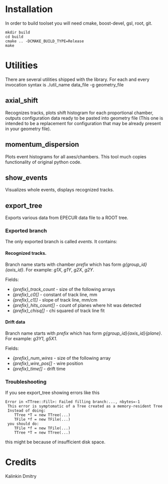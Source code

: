 Installation
============

In order to build toolset you will need cmake, boost-devel, gsl, root, git.

    mkdir build
    cd build
    cmake .. -DCMAKE_BUILD_TYPE=Release
    make


Utilities
=========

There are several utilities shipped with the library. For each and every invocation syntax is ./util_name data_file -g geometry_file

axial_shift
-----------

Recognizes tracks, plots shift histogram for each proportional chamber, outputs configuration data ready to be pasted into geometry file (This one is intended to be a replacement for configuration that may be already present in your geometry file).

momentum_dispersion
-------------------

Plots event histograms for all axes/chambers. This tool much copies functionality of original python code.

show_events
-----------

Visualizes whole events, displays recognized tracks.

export_tree
-----------

Exports various data from EPECUR data file to a ROOT tree.

### Exported branch

The only exported branch is called *events*. It contains:

#### Recognized tracks.

Branch name starts with chamber *prefix* which has form *g{group_id}{axis_id}*. For example: *g1X*, *g1Y*, *g2X*, *g2Y*.

Fields:

* *{prefix}\_track\_count* - size of the following arrays
* *{prefix}\_c0[]* - constant of track line, mm
* *{prefix}\_c1[]* - slope of track line, mm/cm
* *{prefix}\_hits\_count[]* - count of planes where hit was detected
* *{prefix}\_chisq[]* - chi squared of track line fit

#### Drift data

Branch name starts with *prefix* which has form *g{group_id}{axis_id}{plane}*. For example: *g3Y1*, *g5X1*.

Fields:

* *{prefix}\_num_wires* - size of the following array
* *{prefix}\_wire_pos[]* - wire position
* *{prefix}\_time[]* - drift time

### Troubleshooting

If you see export_tree showing errors like this

    Error in <TTree::Fill>: Failed filling branch:..., nbytes=-1
     This error is symptomatic of a Tree created as a memory-resident Tree
     Instead of doing:
        TTree *T = new TTree(...)
        TFile *f = new TFile(...)
     you should do:
        TFile *f = new TFile(...)
        TTree *T = new TTree(...)

this might be because of insufficient disk space.

Credits
=======

Kalinkin Dmitry
